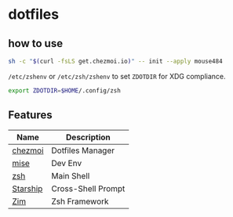 # dotfiles

## how to use

```sh
sh -c "$(curl -fsLS get.chezmoi.io)" -- init --apply mouse484
```

`/etc/zshenv` or `/etc/zsh/zshenv` to set `ZDOTDIR` for XDG compliance.
```sh
export ZDOTDIR=$HOME/.config/zsh
```

## Features

| Name                               | Description        |
| ---------------------------------- | ------------------ |
| [chezmoi](https://www.chezmoi.io/) | Dotfiles Manager   |
| [mise](https://mise.jdx.dev/)      | Dev Env            |
| [zsh](https://www.zsh.org/)        | Main Shell         |
| [Starship](https://starship.rs/)   | Cross-Shell Prompt |
| [Zim](https://zimfw.sh/)           | Zsh Framework      |
